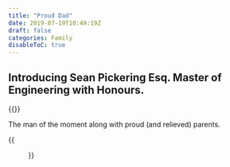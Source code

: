 ```yaml
---
title: "Proud Dad"
date: 2019-07-19T10:49:19Z
draft: false
categories: Family
disableToC: true
---
```

## Introducing Sean Pickering Esq. Master of Engineering with Honours.

{{<youtube cu9m65IMqkU>}}

The man of the moment along with proud (and relieved) parents.

{{<figure src="../seans-graduation.jpg">}}

